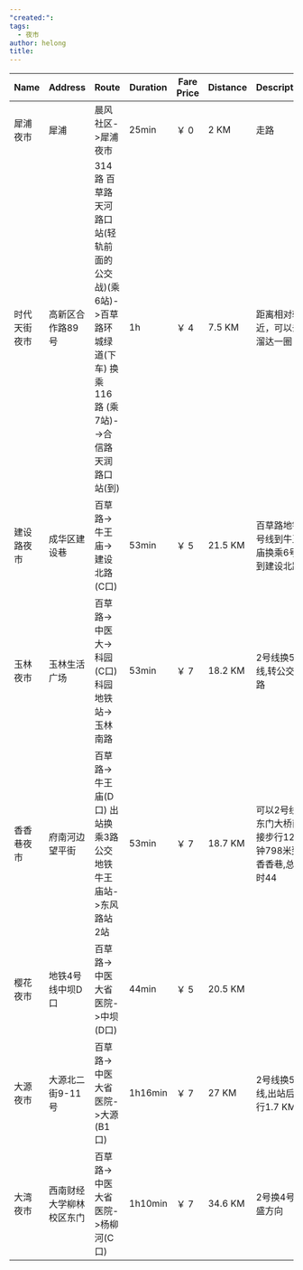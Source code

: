 ```yaml
---
"created:": 
tags:
  - 夜市
author: helong
title:
---
```

|Name|Address|Route|Duration|Fare Price|Distance|Description|
|---|---|---|---|---|---|---|
|犀浦夜市|犀浦|晨风社区->犀浦夜市|25min|￥ 0|2 KM|走路|
|时代天街夜市|高新区合作路89号|314路 百草路天河路口站(轻轨前面的公交战)(乘6站)->百草路环城绿道(下车) 换乘116路 (乘7站)-->合信路天润路口站(到)|1h|￥ 4|7.5 KM|距离相对较近，可以去溜达一圈|
|建设路夜市|成华区建设巷|百草路->牛王庙->建设北路(C口)|53min|￥ 5|21.5 KM|百草路地铁2号线到牛王庙换乘6号线到建设北路|
|玉林夜市|玉林生活广场|百草路->中医大->科园(C口) 科园地铁站->玉林南路|53min|￥ 7|18.2 KM|2号线换5号线,转公交39路|
|香香巷夜市|府南河边望平街|百草路->牛王庙(D口) 出站换乘3路公交 地铁牛王庙站->东风路站 2站|53min|￥ 7|18.7 KM|可以2号线到东门大桥直接步行12分钟798米到香香巷,总耗时44|
|樱花夜市|地铁4号线中坝D口|百草路->中医大省医院->中坝(D口)|44min|￥ 5|20.5 KM||
|大源夜市|大源北二街9-11号|百草路->中医大省医院->大源(B1口)|1h16min|￥ 7|27 KM|2号线换5号线,出站后步行1.7 KM|
|大湾夜市|西南财经大学柳林校区东门|百草路->中医大省医院->杨柳河(C口)|1h10min|￥ 7|34.6 KM|2号换4号 万盛方向|
